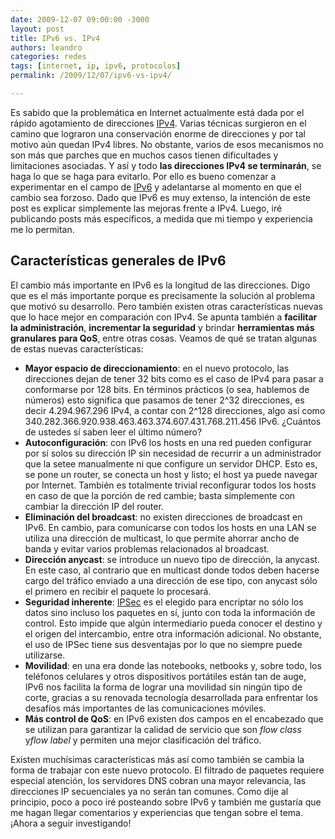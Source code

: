 ```yaml
---
date: 2009-12-07 09:00:00 -3000
layout: post
title: IPv6 vs. IPv4
authors: leandro
categories: redes
tags: [internet, ip, ipv6, protocolos]
permalink: /2009/12/07/ipv6-vs-ipv4/

---
```


Es sabido que la problemática en Internet actualmente está dada por el rápido
agotamiento de direcciones [IPv4](http://en.wikipedia.org/wiki/IPv4). Varias
técnicas surgieron en el camino que lograron una conservación enorme de
direcciones y por tal motivo aún quedan IPv4 libres. No obstante, varios de esos
mecanismos no son más que parches que en muchos casos tienen dificultades y
limitaciones asociadas. Y así y todo **las direcciones IPv4 se terminarán**, se
haga lo que se haga para evitarlo. <!-- more -->Por ello es bueno comenzar a
experimentar en el campo de [IPv6](http://en.wikipedia.org/wiki/IPv6) y
adelantarse al momento en que el cambio sea forzoso. Dado que IPv6 es muy
extenso, la intención de este post es explicar simplemente las mejoras frente a
IPv4. Luego, iré publicando posts más específicos, a medida que mi tiempo y
experiencia me lo permitan.

## Características generales de IPv6

El cambio más importante en IPv6 es la longitud de las direcciones. Digo que es
el más importante porque es precisamente la solución al problema que motivó su
desarrollo. Pero también existen otras características nuevas que lo hace mejor
en comparación con IPv4. Se apunta también a **facilitar la
administración**, **incrementar la seguridad** y brindar
**herramientas más granulares para QoS**, entre otras cosas. Veamos
de qué se tratan algunas de estas nuevas características:

* **Mayor espacio de direccionamiento**: en el nuevo protocolo, las direcciones
dejan de tener 32 bits como es el caso de IPv4 para pasar a conformarse por 128
bits. En términos prácticos (o sea, hablemos de números) esto significa que
pasamos de tener 2^32 direcciones, es decir 4.294.967.296 IPv4, a contar con
2^128 direcciones, algo así como
340.282.366.920.938.463.463.374.607.431.768.211.456 IPv6. ¿Cuántos de ustedes sí
saben leer el último número?
* **Autoconfiguración**: con IPv6 los hosts en una red pueden configurar por sí
solos su dirección IP sin necesidad de recurrir a un administrador que la setee
manualmente ni que configure un servidor DHCP. Esto es, se pone un router, se
conecta un host y listo; el host ya puede navegar por Internet. También es
totalmente trivial reconfigurar todos los hosts en caso de que la porción de red
cambie; basta simplemente con cambiar la dirección IP del router.
* **Eliminación del broadcast**: no existen direcciones de broadcast en IPv6. En
cambio, para comunicarse con todos los hosts en una LAN se utiliza una dirección
de multicast, lo que permite ahorrar ancho de banda y evitar varios problemas
relacionados al broadcast.
* **Dirección anycast**: se introduce un nuevo tipo de dirección, la anycast. En
este caso, al contrario que en multicast donde todos deben hacerse cargo del
tráfico enviado a una dirección de ese tipo, con anycast sólo el primero en
recibir el paquete lo procesará.
* **Seguridad inherente**: [IPSec](http://en.wikipedia.org/wiki/IPsec) es el
elegido para encriptar no sólo los datos sino incluso los paquetes en sí, junto
con toda la información de control. Esto impide que algún intermediario pueda
conocer el destino y el origen del intercambio, entre otra información
adicional. No obstante, el uso de IPSec tiene sus desventajas por lo que no
siempre puede utilizarse.
* **Movilidad**: en una era donde las notebooks, netbooks y, sobre todo, los
teléfonos celulares y otros dispositivos portátiles están tan de auge, IPv6 nos
facilita la forma de lograr una movilidad sin ningún tipo de corte, gracias a su
renovada tecnología desarrollada para enfrentar los desafíos más importantes de
las comunicaciones móviles.
* **Más control de QoS**: en IPv6 existen dos campos en el encabezado que se
utilizan para garantizar la calidad de servicio que son *flow class* y*flow
label* y permiten una mejor clasificación del tráfico.

Existen muchísimas características más así como también se cambia la forma de
trabajar con este nuevo protocolo. El filtrado de paquetes requiere especial
atención, los servidores DNS cobran una mayor relevancia, las direcciones IP
secuenciales ya no serán tan comunes. Como dije al principio, poco a poco iré
posteando sobre IPv6 y también me gustaría que me hagan llegar comentarios y
experiencias que tengan sobre el tema. ¡Ahora a seguir investigando!
